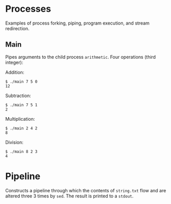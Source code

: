 # Processes
Examples of process forking, piping, program execution, and stream redirection.

## Main
Pipes arguments to the child process `arithmetic`. Four operations (third integer):

Addition:
```
$ ./main 7 5 0
12
```

Subtraction:
```
$ ./main 7 5 1
2
```

Multiplication:
```
$ ./main 2 4 2
8
```

Division:
```
$ ./main 8 2 3
4
```

# Pipeline
Constructs a pipeline through which the contents of `string.txt` flow and are altered three 3 times by `sed`. The result is printed to a `stdout`.
